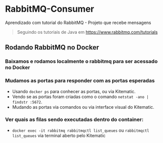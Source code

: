 # RabbitMQ-Consumer
Aprendizado com tutorial do RabbitMQ - Projeto que recebe mensagens

> Seguindo os tutoriais de Java em https://www.rabbitmq.com/tutorials

## Rodando RabbitMQ no Docker

### Baixamos e rodamos localmente o rabbitmq para ser acessado no Docker


### Mudamos as portas para responder com as portas esperadas
- Usando `docker ps` para conhecer as portas, ou via Kitematic.
- Vendo se as portas foram criadas como o comando `netstat -ano | findstr :5672`.
- Mudando as portas via comandos ou via interface visual do Kitematic.

### Ver quais as filas sendo executadas dentro do container:
- `docker exec -it rabbitmq rabbitmqctl list_queues` ou `rabbitmqctl list_queues` via terminal aberto pelo Kitematic
